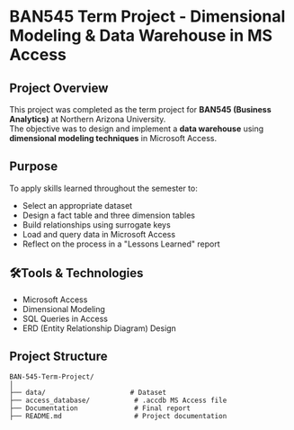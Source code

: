 # BAN545 Term Project - Dimensional Modeling & Data Warehouse in MS Access

## Project Overview
This project was completed as the term project for **BAN545 (Business Analytics)** at Northern Arizona University.  
The objective was to design and implement a **data warehouse** using **dimensional modeling techniques** in Microsoft Access.

## Purpose
To apply skills learned throughout the semester to:
- Select an appropriate dataset
- Design a fact table and three dimension tables
- Build relationships using surrogate keys
- Load and query data in Microsoft Access
- Reflect on the process in a "Lessons Learned" report

## 🛠Tools & Technologies
- Microsoft Access  
- Dimensional Modeling  
- SQL Queries in Access  
- ERD (Entity Relationship Diagram) Design

## Project Structure
```plaintext
BAN-545-Term-Project/
│
├── data/                     # Dataset
├── access_database/           # .accdb MS Access file
├── Documentation              # Final report
├── README.md                  # Project documentation

